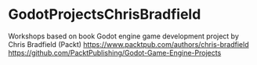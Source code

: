 # GodotProjectsChrisBradfield
Workshops based on book Godot engine game development project by Chris Bradfield (Packt)
https://www.packtpub.com/authors/chris-bradfield
https://github.com/PacktPublishing/Godot-Game-Engine-Projects

